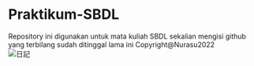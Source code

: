 # Praktikum-SBDL
Repository ini digunakan untuk mata kuliah SBDL sekalian mengisi github yang terbilang sudah ditinggal lama ini
Copyright@Nurasu2022 </br>
![日記](https://user-images.githubusercontent.com/81909630/197078513-17e17f66-ac1f-41f6-92c2-302eeaed6e6e.png)
